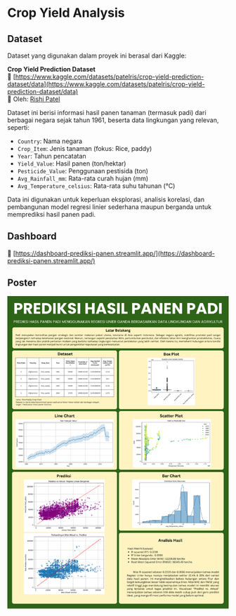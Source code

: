 # Crop Yield Analysis

## Dataset

Dataset yang digunakan dalam proyek ini berasal dari Kaggle:

**Crop Yield Prediction Dataset**  
📎 [https://www.kaggle.com/datasets/patelris/crop-yield-prediction-dataset/data](https://www.kaggle.com/datasets/patelris/crop-yield-prediction-dataset/data)  
📌 Oleh: [Rishi Patel](https://www.kaggle.com/patelris)

Dataset ini berisi informasi hasil panen tanaman (termasuk padi) dari berbagai negara sejak tahun 1961, beserta data lingkungan yang relevan, seperti:

- `Country`: Nama negara
- `Crop_Item`: Jenis tanaman (fokus: Rice, paddy)
- `Year`: Tahun pencatatan
- `Yield_Value`: Hasil panen (ton/hektar)
- `Pesticide_Value`: Penggunaan pestisida (ton)
- `Avg_Rainfall_mm`: Rata-rata curah hujan (mm)
- `Avg_Temperature_celsius`: Rata-rata suhu tahunan (°C)

Data ini digunakan untuk keperluan eksplorasi, analisis korelasi, dan pembangunan model regresi linier sederhana maupun berganda untuk memprediksi hasil panen padi.

## Dashboard
📎 [https://dashboard-prediksi-panen.streamlit.app/](https://dashboard-prediksi-panen.streamlit.app/)

## Poster
![Poster](poster/poster-prediksi-hasil-panen-padi.png)
